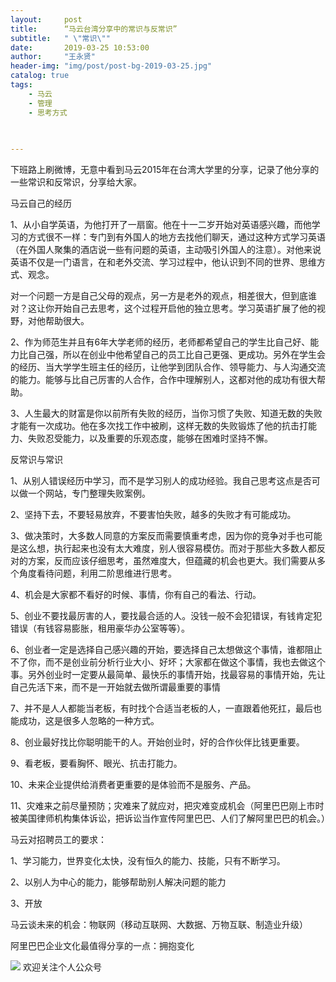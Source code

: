 ```yaml
---
layout:     post
title:      “马云台湾分享中的常识与反常识”
subtitle:   " \"常识\""
date:       2019-03-25 10:53:00
author:     "王永贤"
header-img: "img/post/post-bg-2019-03-25.jpg"
catalog: true
tags:
    - 马云
    - 管理
    - 思考方式
 
    

---
```


下班路上刷微博，无意中看到马云2015年在台湾大学里的分享，记录了他分享的一些常识和反常识，分享给大家。



马云自己的经历



1、从小自学英语，为他打开了一扇窗。他在十一二岁开始对英语感兴趣，而他学习的方式很不一样：专门到有外国人的地方去找他们聊天，通过这种方式学习英语（在外国人聚集的酒店说一些有问题的英语，主动吸引外国人的注意）。对他来说英语不仅是一门语言，在和老外交流、学习过程中，他认识到不同的世界、思维方式、观念。



对一个问题一方是自己父母的观点，另一方是老外的观点，相差很大，但到底谁对？这让你开始自己去思考，这个过程开启他的独立思考。学习英语扩展了他的视野，对他帮助很大。



2、作为师范生并且有6年大学老师的经历，老师都希望自己的学生比自己好、能力比自己强，所以在创业中他希望自己的员工比自己更强、更成功。另外在学生会的经历、当大学学生班主任的经历，让他学到团队合作、领导能力、与人沟通交流的能力。能够与比自己厉害的人合作，合作中理解别人，这都对他的成功有很大帮助。



3、人生最大的财富是你以前所有失败的经历，当你习惯了失败、知道无数的失败才能有一次成功。他在多次找工作中被刷，这样无数的失败锻炼了他的抗击打能力、失败忍受能力，以及重要的乐观态度，能够在困难时坚持不懈。



反常识与常识



1、从别人错误经历中学习，而不是学习别人的成功经验。我自己思考这点是否可以做一个网站，专门整理失败案例。



2、坚持下去，不要轻易放弃，不要害怕失败，越多的失败才有可能成功。



3、做决策时，大多数人同意的方案反而需要慎重考虑，因为你的竞争对手也可能是这么想，执行起来也没有太大难度，别人很容易模仿。而对于那些大多数人都反对的方案，反而应该仔细思考，虽然难度大，但蕴藏的机会也更大。我们需要从多个角度看待问题，利用二阶思维进行思考。



4、机会是大家都不看好的时候、事情，你有自己的看法、行动。



5、创业不要找最厉害的人，要找最合适的人。没钱一般不会犯错误，有钱肯定犯错误（有钱容易膨胀，租用豪华办公室等等）。



6、创业者一定是选择自己感兴趣的开始，要选择自己太想做这个事情，谁都阻止不了你，而不是创业前分析行业大小、好坏；大家都在做这个事情，我也去做这个事。另外创业时一定要从最简单、最快乐的事情开始，找最容易的事情开始，先让自己先活下来，而不是一开始就去做所谓最重要的事情



7、并不是人人都能当老板，有时找个合适当老板的人，一直跟着他死扛，最后也能成功，这是很多人忽略的一种方式。



8、创业最好找比你聪明能干的人。开始创业时，好的合作伙伴比钱更重要。



9、看老板，要看胸怀、眼光、抗击打能力。



10、未来企业提供给消费者更重要的是体验而不是服务、产品。



11、灾难来之前尽量预防；灾难来了就应对，把灾难变成机会（阿里巴巴刚上市时被美国律师机构集体诉讼，把诉讼当作宣传阿里巴巴、人们了解阿里巴巴的机会。）



马云对招聘员工的要求：



1、学习能力，世界变化太快，没有恒久的能力、技能，只有不断学习。

2、以别人为中心的能力，能够帮助别人解决问题的能力

3、开放



马云谈未来的机会：物联网（移动互联网、大数据、万物互联、制造业升级）



阿里巴巴企业文化最值得分享的一点：拥抱变化




![](https://ws2.sinaimg.cn/large/006y8mN6ly1g776ekltnej30760760t7.jpg)
欢迎关注个人公众号